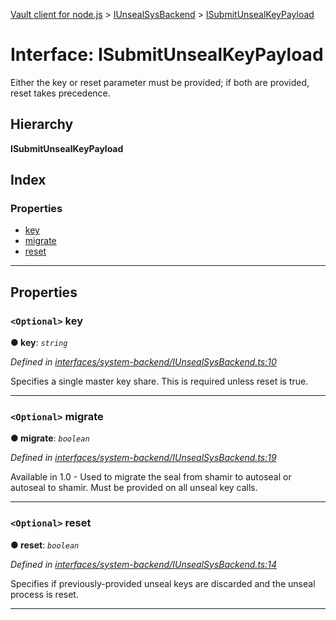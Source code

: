 [Vault client for node.js](../README.md) > [IUnsealSysBackend](../modules/iunsealsysbackend.md) > [ISubmitUnsealKeyPayload](../interfaces/iunsealsysbackend.isubmitunsealkeypayload.md)

# Interface: ISubmitUnsealKeyPayload

Either the key or reset parameter must be provided; if both are provided, reset takes precedence.

## Hierarchy

**ISubmitUnsealKeyPayload**

## Index

### Properties

* [key](iunsealsysbackend.isubmitunsealkeypayload.md#key)
* [migrate](iunsealsysbackend.isubmitunsealkeypayload.md#migrate)
* [reset](iunsealsysbackend.isubmitunsealkeypayload.md#reset)

---

## Properties

<a id="key"></a>

### `<Optional>` key

**● key**: *`string`*

*Defined in [interfaces/system-backend/IUnsealSysBackend.ts:10](https://github.com/theogravity/vault-tacular/blob/cbfbab1/src/interfaces/system-backend/IUnsealSysBackend.ts#L10)*

Specifies a single master key share. This is required unless reset is true.

___
<a id="migrate"></a>

### `<Optional>` migrate

**● migrate**: *`boolean`*

*Defined in [interfaces/system-backend/IUnsealSysBackend.ts:19](https://github.com/theogravity/vault-tacular/blob/cbfbab1/src/interfaces/system-backend/IUnsealSysBackend.ts#L19)*

Available in 1.0 - Used to migrate the seal from shamir to autoseal or autoseal to shamir. Must be provided on all unseal key calls.

___
<a id="reset"></a>

### `<Optional>` reset

**● reset**: *`boolean`*

*Defined in [interfaces/system-backend/IUnsealSysBackend.ts:14](https://github.com/theogravity/vault-tacular/blob/cbfbab1/src/interfaces/system-backend/IUnsealSysBackend.ts#L14)*

Specifies if previously-provided unseal keys are discarded and the unseal process is reset.

___

